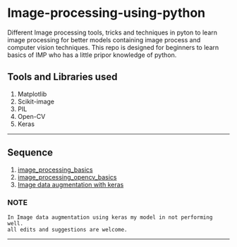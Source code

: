 # Image-processing-using-python
Different Image processing tools, tricks and techniques in pyton to learn image processing for better models containing image process and computer vision techniques. This repo is designed for beginners to learn basics of IMP who has a little pripor knowledge of python. 


## Tools and Libraries used
1. Matplotlib
2. Scikit-image
3. PIL
4. Open-CV
5. Keras
---
## Sequence
1. [image_processing_basics](https://github.com/Rahul-Gothwal/Image-processing-using-python/blob/keras/image_processing_basics.ipynb)
2. [image_processing_opencv_basics](https://github.com/Rahul-Gothwal/Image-processing-using-python/blob/keras/image_processing_opencv_basics.ipynb)
3. [Image data augmentation with keras](https://github.com/Rahul-Gothwal/Image-processing-using-python/blob/keras/Image_data_augmentation-keras/Image%20Data%20Augmentation%20with%20Keras%20-%20Complete.ipynb)


### NOTE
```
In Image data augmentation using keras my model in not performing well.
all edits and suggestions are welcome.
```
***
